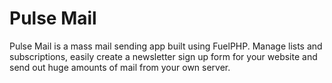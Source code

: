 Pulse Mail
==========

Pulse Mail is a mass mail sending app built using FuelPHP. Manage lists and subscriptions, easily create a newsletter sign up form for your website and send out huge amounts of mail from your own server.